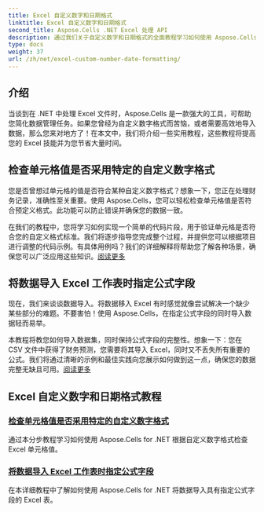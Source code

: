```yaml
---
title: Excel 自定义数字和日期格式
linktitle: Excel 自定义数字和日期格式
second_title: Aspose.Cells .NET Excel 处理 API
description: 通过我们关于自定义数字和日期格式的全面教程学习如何使用 Aspose.Cells for .NET。优化您的 Excel 技能。
type: docs
weight: 37
url: /zh/net/excel-custom-number-date-formatting/
---
```

## 介绍

当谈到在 .NET 中处理 Excel 文件时，Aspose.Cells 是一款强大的工具，可帮助您简化数据管理任务。如果您曾经为自定义数字格式而苦恼，或者需要高效地导入数据，那么您来对地方了！在本文中，我们将介绍一些实用教程，这些教程将提高您的 Excel 技能并为您节省大量时间。

## 检查单元格值是否采用特定的自定义数字格式

您是否曾想过单元格的值是否符合某种自定义数字格式？想象一下，您正在处理财务记录，准确性至关重要。使用 Aspose.Cells，您可以轻松检查单元格值是否符合预定义格式。此功能可以防止错误并确保您的数据一致。 

在我们的教程中，您将学习如何实现一个简单的代码片段，用于验证单元格是否符合您的自定义格式标准。我们将逐步指导您完成整个过程，并提供您可以根据项目进行调整的代码示例。有具体用例吗？我们的详细解释将帮助您了解各种场景，确保您可以广泛应用这些知识。[阅读更多](./check-if-a-cell-value-is-in-a-specific-custom-number-format/)

## 将数据导入 Excel 工作表时指定公式字段

现在，我们来谈谈数据导入。将数据移入 Excel 有时感觉就像尝试解决一个缺少某些部分的难题。不要害怕！使用 Aspose.Cells，在指定公式字段的同时导入数据轻而易举。

本教程将教您如何导入数据集，同时保持公式字段的完整性。想象一下：您在 CSV 文件中获得了财务预测，您需要将其导入 Excel，同时又不丢失所有重要的公式。我们将通过清晰的示例和最佳实践向您展示如何做到这一点，确保您的数据完整无缺且可用。[阅读更多](./specify-formula-fields-while-importing-data-to-worksheet-in-excel/)

## Excel 自定义数字和日期格式教程
### [检查单元格值是否采用特定的自定义数字格式](./check-if-a-cell-value-is-in-a-specific-custom-number-format/)
通过本分步教程学习如何使用 Aspose.Cells for .NET 根据自定义数字格式检查 Excel 单元格值。
### [将数据导入 Excel 工作表时指定公式字段](./specify-formula-fields-while-importing-data-to-worksheet-in-excel/)
在本详细教程中了解如何使用 Aspose.Cells for .NET 将数据导入具有指定公式字段的 Excel 表。